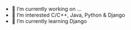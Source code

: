 - 🔭 I’m currently working on ... 
- 🔭 I’m interested C/C++, Java, Python & Django
- 🌱 I’m currently learning Django

<!--
**asenturk22/asenturk22** is a ✨ _special_ ✨ repository because its `README.md` (this file) appears on your GitHub profile.

Here are some ideas to get you started:
-->
